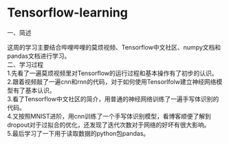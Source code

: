 # Tensorflow-learning
一、简述
</hr>
  这周的学习主要结合哔哩哔哩的莫烦视频、Tensorflow中文社区、numpy文档和pandas文档进行学习。
</br>
二、学习过程
</hr>
</br>
  1.先看了一遍莫烦视频里对Tensorflow的运行过程和基本操作有了初步的认识。</br>
  2.跟着视频敲了一遍cnn和rnn的代码，对于如何使用Tensorlfolw建立神经网络模型有了基本认识。</br>
  3.看了Tensorflow中文社区的简介，用普通的神经网络训练了一遍手写体识别的代码。</br>
  4.又按照MNIST进阶，用cnn训练了一个手写体识别模型，看博客顺便了解到dropout对于过拟合的优化，还发现了迭代次数对于网络的好坏有很大影响。</br>
  5.最后学习了一下用于读取数据的python包pandas。</br>
